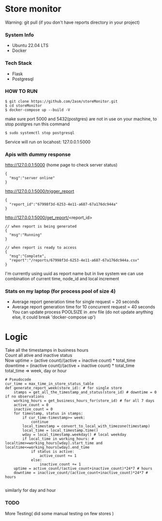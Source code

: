 # Store monitor
Warning: git pull (if you don't have reports directory in your project)
### System Info
- Ubuntu 22.04 LTS
- Docker
### Tech Stack
- Flask
- Postgresql
### HOW TO RUN
```Console
$ git clone https://github.com/2asm/storeMonitor.git
$ cd storeMonitor
$ docker-compose up --build -V
```
make sure port 5000 and 5432(postgres) are not in use on your machine, to stop postgres run this command
```Console
$ sudo systemctl stop postgresql
```
Service will run on locahost: 127.0.0.1:5000
### Apis with dummy response
http://127.0.0.1:5000   (home page to check server status) <br>
```
{
  "msg":"server online"
}
```
http://127.0.0.1:5000/trigger_report <br>
```
{
  "report_id":"67998f3d-6253-4e11-a687-67a176dc944a"
}
```
http://127.0.0.1:5000/get_report/<report_id>
```
// when report is being generated
{
  "msg":"Running"
}
```
```
// when report is ready to access
{
  "msg":"Complete",
  "report":"/reports/67998f3d-6253-4e11-a687-67a176dc944a.csv"
}
```
I'm currently using uuid as report name but in live system we can use combination of current time, node_id and local increment 
### Stats on my laptop (for process pool of size 4)
- Average report generation time for single request = 20 seconds
- Average report generation time for 10 concurrent request = 40 seconds <br>
You can update process POOLSIZE in .env file (do not update anything else, it could break 'docker-compose up')
# Logic
Take all the timestamps in business hours <br>
Count all ative and inactive status <br>
Now uptime = (active count)/(active + inactive count) * total_time <br>
downtime = (inactive count)/(active + inactive count) * total_time <br>
total_time => week, day or hour
```
# Pseudocode
cur_time = max_time_in_store_status_table
def generate_report_week(store_id): # for single store
    stamps = get_all_the_timestamp_and_status(store_id) # downtime = 0 if no observations
    working_hours = get_business_hours_for(store_id) # for all 7 days
    active_count = 0
    inactive_count = 0
    for timestamp, status in stamps:
        if cur_time-timestamp>= week:
            continue
        local_timestamp = convert_to_local_with_timezone(timestamp)
        local_time = local_timestamp.time()
        wday = local_timestamp.weekday() # local weekday
        if local_time in working_hours: # localtime>=working_hours[wday].start_time and localtime<=working_hours[wday].end_time
            if status is active:
                active_count += 1
            else:
                inactive_count += 1
    uptime = active_count/(active_count+inactive_count)*24*7 # hours
    downtime = inactive_count/(active_count+inactive_count)*24*7 # hours
        
```
similarly for day and hour
### TODO
More Testing( did some manual testing on few stores )
